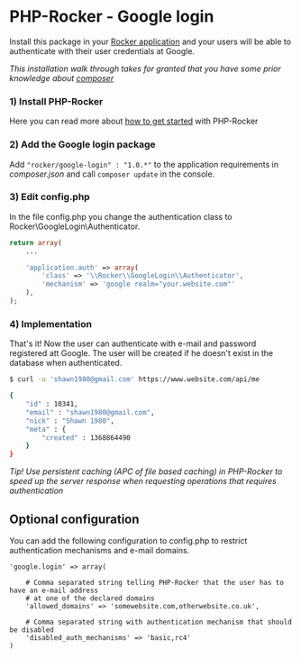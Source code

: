 
# PHP-Rocker - Google login

Install this package in your [Rocker application](https://github.com/victorjonsson/PHP-Rocker) and your users will be able
 to authenticate with their user credentials at Google.

*This installation walk through takes for granted that you have some prior knowledge about [composer](http://getcomposer.org)*

### 1) Install PHP-Rocker

Here you can read more about [how to get started](https://github.com/victorjonsson/PHP-Rocker#installation) with PHP-Rocker

### 2) Add the Google login package

Add `"rocker/google-login" : "1.0.*"` to the application requirements in *composer.json* and call `composer update` in
the console.

### 3) Edit config.php

In the file config.php you change the authentication class to Rocker\\GoogleLogin\\Authenticator.

```php
return array(
    ...

    'application.auth' => array(
        'class' => '\\Rocker\\GoogleLogin\\Authenticator',
        'mechanism' => 'google realm="your.website.com"'
    ),
);
```


### 4) Implementation

That's it! Now the user can authenticate with e-mail and password registered att Google. The user will be created if
he doesn't exist in the database when authenticated.


```bash
$ curl -u 'shawn1980@gmail.com' https://www.website.com/api/me

{
    "id" : 10341,
    "email" : "shawn1980@gmail.com",
    "nick" : "Shawn 1980",
    "meta" : {
        "created" : 1368864490
    }
}
```

*Tip! Use persistent caching (APC of file based caching) in PHP-Rocker to speed up the server response when requesting
operations that requires authentication*

## Optional configuration

You can add the following configuration to config.php to restrict authentication mechanisms and e-mail domains.

```
'google.login' => array(

    # Comma separated string telling PHP-Rocker that the user has to have an e-mail address
    # at one of the declared domains
    'allowed_domains' => 'somewebsite.com,otherwebsite.co.uk',

    # Comma separated string with authentication mechanism that should be disabled
    'disabled_auth_mechanisms' => 'basic,rc4'
)
```